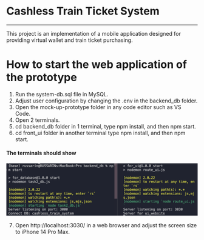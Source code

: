 
# Cashless Train Ticket System
---
This project is an implementation of a mobile application designed for providing virtual wallet and train ticket purchasing.

# How to start the web application of the prototype
1. Run the system-db.sql file in MySQL.
2. Adjust user configuration by changing the .env in the backend_db folder. 
3. Open the mock-up-prototype folder in any code editor such as VS Code.
4. Open 2 terminals.
5. cd backend_db folder in 1 terminal, type npm install, and then npm start.
6. cd front_ui folder in another terminal type npm install, and then npm start.
#### The terminals should show

![Alt text](mock-up-prototype/image.png)

7. Open http://localhost:3030/ in a web browser and adjust the screen size to iPhone 14 Pro Max.
